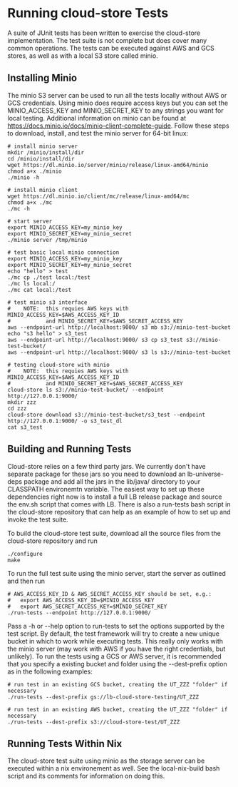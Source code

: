 # Running cloud-store Tests

A suite of JUnit tests has been written to exercise the cloud-store implementation.  The test suite is not complete but does cover many common operations.  The tests can be executed against AWS and GCS stores, as well as with a local S3 store called minio.  

## Installing Minio

The minio S3 server can be used to run all the tests locally without AWS or GCS credentials.  Using minio does require access keys but you can set the MINIO_ACCESS_KEY and MINIO_SECRET_KEY to any strings you want for local testing.  Additional information on minio can be found at https://docs.minio.io/docs/minio-client-complete-guide.  Follow these steps to download, install, and test the minio server for 64-bit linux:

    # install minio server
    mkdir /minio/install/dir
    cd /minio/install/dir
    wget https://dl.minio.io/server/minio/release/linux-amd64/minio
    chmod a+x ./minio
    ./minio -h

    # install minio client
    wget https://dl.minio.io/client/mc/release/linux-amd64/mc
    chmod a+x ./mc
    ./mc -h

    # start server
    export MINIO_ACCESS_KEY=my_minio_key
    export MINIO_SECRET_KEY=my_minio_secret
    ./minio server /tmp/minio

    # test basic local minio connection
    export MINIO_ACCESS_KEY=my_minio_key
    export MINIO_SECRET_KEY=my_minio_secret
    echo "hello" > test
    ./mc cp ./test local:/test
    ./mc ls local:/
    ./mc cat local:/test

    # test minio s3 interface
    #    NOTE:  this requies AWS keys with MINIO_ACCESS_KEY=$AWS_ACCESS_KEY_ID 
    #           and MINIO_SECRET_KEY=$AWS_SECRET_ACCESS_KEY
    aws --endpoint-url http://localhost:9000/ s3 mb s3://minio-test-bucket
    echo "s3 hello" > s3_test
    aws --endpoint-url http://localhost:9000/ s3 cp s3_test s3://minio-test-bucket/
    aws --endpoint-url http://localhost:9000/ s3 ls s3://minio-test-bucket

    # testing cloud-store with minio
    #    NOTE:  this requies AWS keys with MINIO_ACCESS_KEY=$AWS_ACCESS_KEY_ID 
    #           and MINIO_SECRET_KEY=$AWS_SECRET_ACCESS_KEY
    cloud-store ls s3://minio-test-bucket/ --endpoint http://127.0.0.1:9000/
    mkdir zzz
    cd zzz
    cloud-store download s3://minio-test-bucket/s3_test --endpoint http://127.0.0.1:9000/ -o s3_test_dl
    cat s3_test


## Building and Running Tests

Cloud-store relies on a few third party jars.  We currently don't have separate package for these jars so you need to download an lb-universe-deps package and add all the jars in the lib/java/ directory to your CLASSPATH environemtn variable.  The easiest way to set up these dependencies right now is to install a full LB release package and source the env.sh script that comes with LB.  There is also a run-tests bash script in the cloud-store repository that can help as an example of how to set up and invoke the test suite.

To build the cloud-store test suite, download all the source files from the cloud-store repository and run

    ./configure
    make

To run the full test suite using the minio server, start the server as outlined and then run

    # AWS_ACCESS_KEY_ID & AWS_SECRET_ACCESS_KEY should be set, e.g.:
    #   export AWS_ACCESS_KEY_ID=$MINIO_ACCESS_KEY 
    #   export AWS_SECRET_ACCESS_KEY=$MINIO_SECRET_KEY
    ./run-tests --endpoint http://127.0.0.1:9000/

Pass a -h or --help option to run-tests to set the options supported by the test script.  By default, the test framework will try to create a new unique bucket in which to work while executing tests.  This really only works with the minio server (may work with AWS if you have the right credentials, but unlikely).  To run the tests using a GCS or AWS server, it is recommended that you specify a existing bucket and folder using the --dest-prefix option as in the following examples:

    # run test in an existing GCS bucket, creating the UT_ZZZ "folder" if necessary
    ./run-tests --dest-prefix gs://lb-cloud-store-testing/UT_ZZZ

    # run test in an existing AWS bucket, creating the UT_ZZZ "folder" if necessary
    ./run-tests --dest-prefix s3://cloud-store-test/UT_ZZZ


## Running Tests Within Nix

The cloud-store test suite using minio as the storage server can be executed within a nix environement as well.  See the local-nix-build bash script and its comments for information on doing this.
